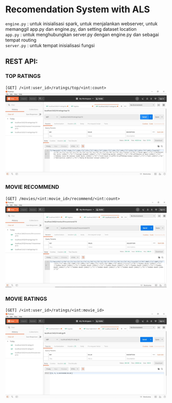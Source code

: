 # Recomendation System with ALS

`engine.py` : untuk inisialisasi spark, untuk menjalankan webserver, untuk memanggil app.py dan engine.py, dan setting dataset location <br>
`app.py` : untuk menghubungkan server.py dengan engine.py dan sebagai tempat routing <br> 
`server.py` : untuk tempat inisialisasi fungsi

## REST API:
### TOP RATINGS
`[GET] /<int:user_id>/ratings/top/<int:count>`
![Gambar](./img/Screenshot_1.jpg)

### MOVIE RECOMMEND
`[GET] /movies/<int:movie_id>/recommend/<int:count>`
![Gambar](./img/Screenshot_2.jpg)

### MOVIE RATINGS
`[GET] /<int:user_id>/ratings/<int:movie_id>`
![Gambar](./img/Screenshot_3.jpg)
